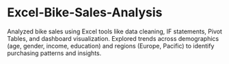 # Excel-Bike-Sales-Analysis
Analyzed bike sales using Excel tools like data cleaning, IF statements, Pivot Tables, and dashboard visualization. Explored trends across demographics (age, gender, income, education) and regions (Europe, Pacific) to identify purchasing patterns and insights.

